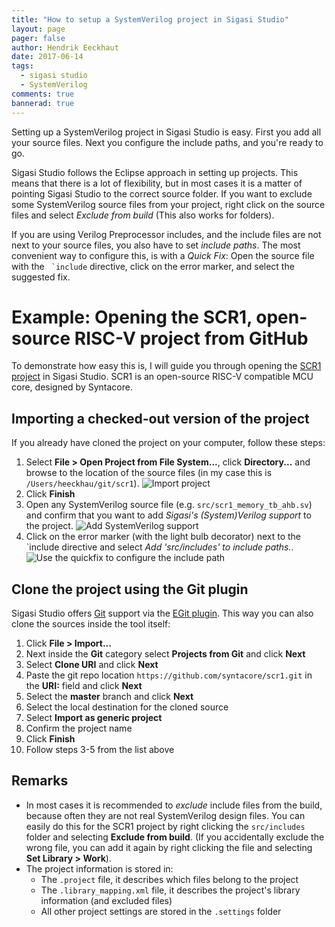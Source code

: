 ```yaml
---
title: "How to setup a SystemVerilog project in Sigasi Studio"
layout: page 
pager: false
author: Hendrik Eeckhaut
date: 2017-06-14
tags: 
  - sigasi studio
  - SystemVerilog
comments: true
bannerad: true
---
```


Setting up a SystemVerilog project in Sigasi Studio is easy. First you add all your source files. Next you configure the include paths, and you're ready to go.

Sigasi Studio follows the Eclipse approach in setting up projects. This means that there is a lot of flexibility, but in most cases it is a matter of pointing Sigasi Studio to the correct source folder. If you want to exclude some SystemVerilog source files from your project, right click on the source files and select *Exclude from build* (This also works for folders).

If you are using Verilog Preprocessor includes, and the include files are not next to your source files, you also have to set *include paths*. The most convenient way to configure this, is with a *Quick Fix*: Open the source file with the `` `include`` directive, click on the error marker, and select the suggested fix.

# Example: Opening the SCR1, open-source RISC-V project from GitHub

To demonstrate how easy this is, I will guide you through opening the [SCR1 project](https://github.com/syntacore/scr1/tree/47a47a66c1f29b86103598e68883aeb2786b38a2) in Sigasi Studio. SCR1 is an open-source RISC-V compatible MCU core, designed by Syntacore.

## Importing a checked-out version of the project

If you already have cloned the project on your computer, follow these steps:

1. Select **File > Open Project from File System...**, click **Directory...** and browse to the location of the source files (in my case this is `/Users/heeckhau/git/scr1`).
![Import project](systemverilog-project-demo/import_wizard.png)
2. Click **Finish**
3. Open any SystemVerilog source file (e.g. `src/scr1_memory_tb_ahb.sv`) and confirm that you want to add *Sigasi's (System)Verilog support* to the project.
![Add SystemVerilog support](systemverilog-project-demo/add_verilog_support.png)
4. Click on the error marker (with the light bulb decorator) next to the \`include directive and select *Add 'src/includes' to include paths.*.
![Use the quickfix to configure the include path](systemverilog-project-demo/quickfix_include.png)

## Clone the project using the Git plugin

Sigasi Studio offers [Git](https://git-scm.com/) support via the [EGit plugin](http://www.eclipse.org/egit/). This way you can also clone the sources inside the tool itself:

1. Click **File > Import...**
2. Next inside the **Git** category select **Projects from Git** and click **Next**
3. Select **Clone URI** and click **Next**
4. Paste the git repo location `https://github.com/syntacore/scr1.git` in the **URI:** field and click **Next**
5. Select the **master** branch and click **Next**
6. Select the local destination for the cloned source 
7. Select **Import as generic project**
8. Confirm the project name
9. Click **Finish**
10. Follow steps 3-5 from the list above

## Remarks

* In most cases it is recommended to *exclude* include files from the build, because often they are not real SystemVerilog design files. You can easily do this for the SCR1 project by right clicking the `src/includes` folder and selecting **Exclude from build**. (If you accidentally exclude the wrong file, you can add it again by right clicking the file and selecting **Set Library > Work**).
* The project information is stored in:
    * The `.project` file, it describes which files belong to the project
    * The `.library_mapping.xml` file, it describes the project's library information (and excluded files)
    * All other project settings are stored in the `.settings` folder
